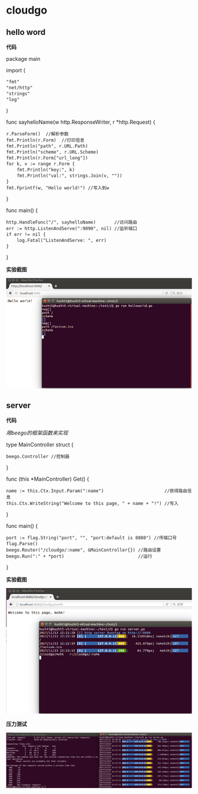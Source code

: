 cloudgo
=
hello word
--
**代码**

package main

import (

    "fmt"  
    "net/http"  
    "strings"   
    "log"   
)

func sayhelloName(w http.ResponseWriter, r *http.Request) {

    r.ParseForm()  //解析参数
    fmt.Println(r.Form)  //打印信息
    fmt.Println("path", r.URL.Path)
    fmt.Println("scheme", r.URL.Scheme)
    fmt.Println(r.Form["url_long"])
    for k, v := range r.Form {
        fmt.Println("key:", k)
        fmt.Println("val:", strings.Join(v, ""))
    }
    fmt.Fprintf(w, "Hello world!") //写入到w
}

func main() {

    http.HandleFunc("/", sayhelloName)       //访问路由
    err := http.ListenAndServe(":9090", nil) //监听端口
    if err != nil {
        log.Fatal("ListenAndServe: ", err)
    }
}

**实验截图**

![](https://github.com/huzht5/MyCodes/blob/master/cloudgo/1.png) 

server
--
**代码**

*用beego的框架函数来实现*

type MainController struct {

	beego.Controller //控制器
}

func (this *MainController) Get() {

	name := this.Ctx.Input.Param(":name")                       //获得路由信息
	this.Ctx.WriteString("Welcome to this page, " + name + "!") //写入
}

func main() {

	port := flag.String("port", "", "port:default is 8080") //传端口号
	flag.Parse()
	beego.Router("/cloudgo/:name", &MainController{}) //路由设置
	beego.Run(":" + *port)                            //运行
}

**实验截图**

![](https://github.com/huzht5/MyCodes/blob/master/cloudgo/2.png) 

**压力测试**

![](https://github.com/huzht5/MyCodes/blob/master/cloudgo/3.png)
